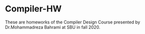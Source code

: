 # Compiler-HW

These are homeworks of the Compiler Design Course presented by Dr.Mohammadreza Bahrami at SBU in fall 2020.
